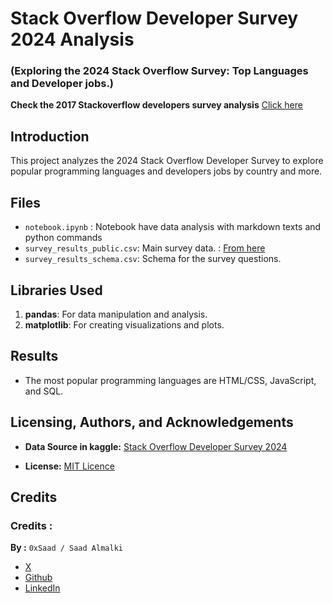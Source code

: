 # Stack Overflow Developer Survey 2024 Analysis
### (Exploring the 2024 Stack Overflow Survey: Top Languages and Developer jobs.)

**Check the 2017 Stackoverflow developers survey analysis**
[Click here](https://github.com/Saad711T/Udacity-IntroductionToDataScience)

## Introduction
This project analyzes the 2024 Stack Overflow Developer Survey to explore popular programming languages and developers jobs by country and more.

## Files
- `notebook.ipynb` : Notebook have data analysis with markdown texts and python commands
- `survey_results_public.csv`: Main survey data. : [From here](https://www.kaggle.com/datasets/berkayalan/stack-overflow-annual-developer-survey-2024)
- `survey_results_schema.csv`: Schema for the survey questions.

## Libraries Used
1. **pandas**: For data manipulation and analysis.
2. **matplotlib**: For creating visualizations and plots.

## Results
- The most popular programming languages are HTML/CSS, JavaScript, and SQL.

## Licensing, Authors, and Acknowledgements

- **Data Source in kaggle:** [Stack Overflow Developer Survey 2024](https://www.kaggle.com/datasets/berkayalan/stack-overflow-annual-developer-survey-2024)
  
- **License:**
[MIT Licence](LICENSE)

## Credits
### Credits :

**By :**
`0xSaad / Saad Almalki`
- [X](https://x.com/0xdonzdev)
- [Github](https://github.com/Saad711T)
- [LinkedIn](https://www.linkedin.com/in/saadalmalki711)
